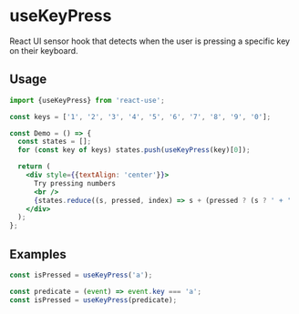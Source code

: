 # useKeyPress

React UI sensor hook that detects when the user is pressing a specific
key on their keyboard.


## Usage

```jsx
import {useKeyPress} from 'react-use';

const keys = ['1', '2', '3', '4', '5', '6', '7', '8', '9', '0'];

const Demo = () => {
  const states = [];
  for (const key of keys) states.push(useKeyPress(key)[0]);

  return (
    <div style={{textAlign: 'center'}}>
      Try pressing numbers
      <br />
      {states.reduce((s, pressed, index) => s + (pressed ? (s ? ' + ' : '') + keys[index] : ''), '')}
    </div>
  );
};
```


## Examples

```js
const isPressed = useKeyPress('a');

const predicate = (event) => event.key === 'a';
const isPressed = useKeyPress(predicate);
```
